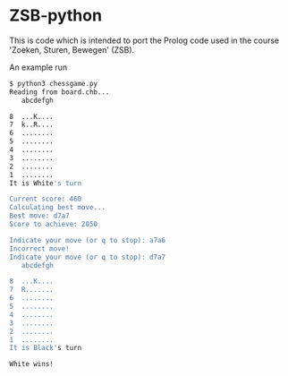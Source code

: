 # ZSB-python

This is code which is intended to port the Prolog code used in the course 'Zoeken, Sturen, Bewegen' (ZSB).

An example run

```bash
$ python3 chessgame.py 
Reading from board.chb...
   abcdefgh

8  ...K....
7  k..R....
6  ........
5  ........
4  ........
3  ........
2  ........
1  ........
It is White's turn

Current score: 460
Calculating best move...
Best move: d7a7
Score to achieve: 2050

Indicate your move (or q to stop): a7a6
Incorrect move!
Indicate your move (or q to stop): d7a7
   abcdefgh

8  ...K....
7  R.......
6  ........
5  ........
4  ........
3  ........
2  ........
1  ........
It is Black's turn

White wins!
```
